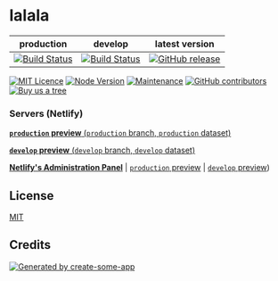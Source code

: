 # lalala

production | develop | latest version
--- | --- | ---
[![Build Status](https://travis-ci.com/dreamyguy/lalala.svg?branch=production)](https://travis-ci.com/dreamyguy/lalala) | [![Build Status](https://travis-ci.com/dreamyguy/lalala.svg?branch=develop)](https://travis-ci.com/dreamyguy/lalala) | [![GitHub release](https://img.shields.io/github/v/tag/dreamyguy/lalala.svg?sort=semver)](https://github.com/dreamyguy/lalala/releases)

[![MIT Licence](https://img.shields.io/badge/license-MIT-blue.svg)](https://github.com/dreamyguy/lalala/blob/master/LICENSE) [![Node Version](https://img.shields.io/badge/node-v12.14.0-blue.svg)](https://github.com/nodejs/node/releases/tag/v12.14.0) [![Maintenance](https://img.shields.io/badge/Maintained%3F-yes-green.svg)](https://GitHub.com/dreamyguy/lalala/graphs/commit-activity) [![GitHub contributors](https://img.shields.io/github/contributors/dreamyguy/lalala.svg)](https://GitHub.com/dreamyguy/lalala/graphs/contributors/) [![Buy us a tree](https://img.shields.io/badge/Treeware-%F0%9F%8C%B3-lightgreen)](https://plant.treeware.earth/dreamyguy/create-some-app)

### Servers (Netlify)

[**`production` preview** (`production` branch, `production` dataset)](https://lalala.netlify.com)

[**`develop` preview** (`develop` branch, `develop` dataset)](https://develop--lalala.netlify.com)

[**Netlify's Administration Panel**](https://app.netlify.com/sites/lalala/overview) | [`production` preview](https://lalala.netlify.com) | [`develop` preview](https://develop--lalala.netlify.com))

## License

[MIT](LICENSE)

## Credits

[![Generated by create-some-app](https://img.shields.io/badge/Generated_by-create_some_app_v1.1.2-89336e.svg)](https://github.com/dreamyguy/create-some-app/releases/tag/v1.1.2)
